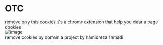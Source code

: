 # OTC
remove only this cookies
it's a chrome extension that help you clear a page cookies
<br>
![image](https://user-images.githubusercontent.com/108602676/177025519-01fed5ae-ae15-4360-ae24-1be37856d600.png)
<br>
remove cookies by domain
a project by hamidreza ahmadi
